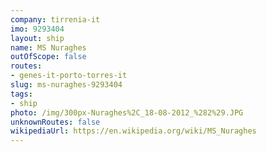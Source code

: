 ```yaml
---
company: tirrenia-it
imo: 9293404
layout: ship
name: MS Nuraghes
outOfScope: false
routes:
- genes-it-porto-torres-it
slug: ms-nuraghes-9293404
tags:
- ship
photo: /img/300px-Nuraghes%2C_18-08-2012_%282%29.JPG
unknownRoutes: false
wikipediaUrl: https://en.wikipedia.org/wiki/MS_Nuraghes
---
```

